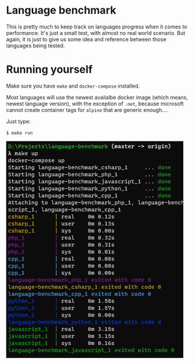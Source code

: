 # Language benchmark

This is pretty much to keep track on languages progress when it comes to performance. It's just a small test, with almost no real world scenario. But again, it is just to give us some idea and reference between those languages being tested.


# Running yourself

Make sure you have `make` and `docker-compose` installed.

Most languages will use the newest availalbe docker image (which means, newest language version), with the exception of `.net`, because microsoft cannot create container tags for `alpine` that are generic enough....

Just type:

```sh
$ make run
```

![example](./example.png)